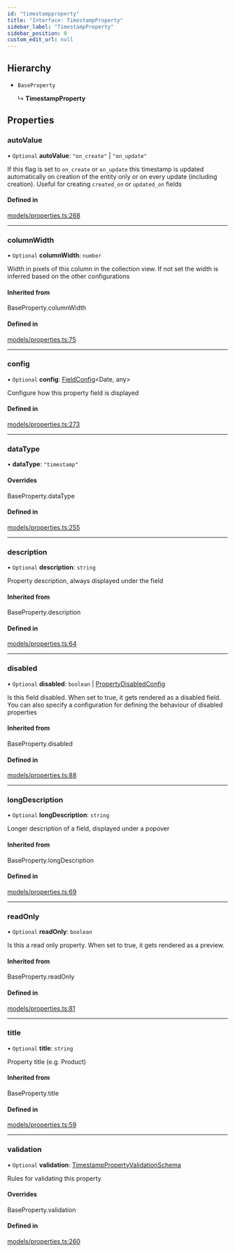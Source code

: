 ```yaml
---
id: "timestampproperty"
title: "Interface: TimestampProperty"
sidebar_label: "TimestampProperty"
sidebar_position: 0
custom_edit_url: null
---
```


## Hierarchy

- `BaseProperty`

  ↳ **TimestampProperty**

## Properties

### autoValue

• `Optional` **autoValue**: ``"on_create"`` \| ``"on_update"``

If this flag is  set to `on_create` or `on_update` this timestamp is
updated automatically on creation of the entity only or on every
update (including creation). Useful for creating `created_on` or
`updated_on` fields

#### Defined in

[models/properties.ts:268](https://github.com/Camberi/firecms/blob/b1328ad/src/models/properties.ts#L268)

___

### columnWidth

• `Optional` **columnWidth**: `number`

Width in pixels of this column in the collection view. If not set
the width is inferred based on the other configurations

#### Inherited from

BaseProperty.columnWidth

#### Defined in

[models/properties.ts:75](https://github.com/Camberi/firecms/blob/b1328ad/src/models/properties.ts#L75)

___

### config

• `Optional` **config**: [FieldConfig](fieldconfig.md)<Date, any\>

Configure how this property field is displayed

#### Defined in

[models/properties.ts:273](https://github.com/Camberi/firecms/blob/b1328ad/src/models/properties.ts#L273)

___

### dataType

• **dataType**: ``"timestamp"``

#### Overrides

BaseProperty.dataType

#### Defined in

[models/properties.ts:255](https://github.com/Camberi/firecms/blob/b1328ad/src/models/properties.ts#L255)

___

### description

• `Optional` **description**: `string`

Property description, always displayed under the field

#### Inherited from

BaseProperty.description

#### Defined in

[models/properties.ts:64](https://github.com/Camberi/firecms/blob/b1328ad/src/models/properties.ts#L64)

___

### disabled

• `Optional` **disabled**: `boolean` \| [PropertyDisabledConfig](../types/propertydisabledconfig.md)

Is this field disabled. When set to true, it gets rendered as a
disabled field. You can also specify a configuration for defining the
behaviour of disabled properties

#### Inherited from

BaseProperty.disabled

#### Defined in

[models/properties.ts:88](https://github.com/Camberi/firecms/blob/b1328ad/src/models/properties.ts#L88)

___

### longDescription

• `Optional` **longDescription**: `string`

Longer description of a field, displayed under a popover

#### Inherited from

BaseProperty.longDescription

#### Defined in

[models/properties.ts:69](https://github.com/Camberi/firecms/blob/b1328ad/src/models/properties.ts#L69)

___

### readOnly

• `Optional` **readOnly**: `boolean`

Is this a read only property. When set to true, it gets rendered as a
preview.

#### Inherited from

BaseProperty.readOnly

#### Defined in

[models/properties.ts:81](https://github.com/Camberi/firecms/blob/b1328ad/src/models/properties.ts#L81)

___

### title

• `Optional` **title**: `string`

Property title (e.g. Product)

#### Inherited from

BaseProperty.title

#### Defined in

[models/properties.ts:59](https://github.com/Camberi/firecms/blob/b1328ad/src/models/properties.ts#L59)

___

### validation

• `Optional` **validation**: [TimestampPropertyValidationSchema](timestamppropertyvalidationschema.md)

Rules for validating this property

#### Overrides

BaseProperty.validation

#### Defined in

[models/properties.ts:260](https://github.com/Camberi/firecms/blob/b1328ad/src/models/properties.ts#L260)
